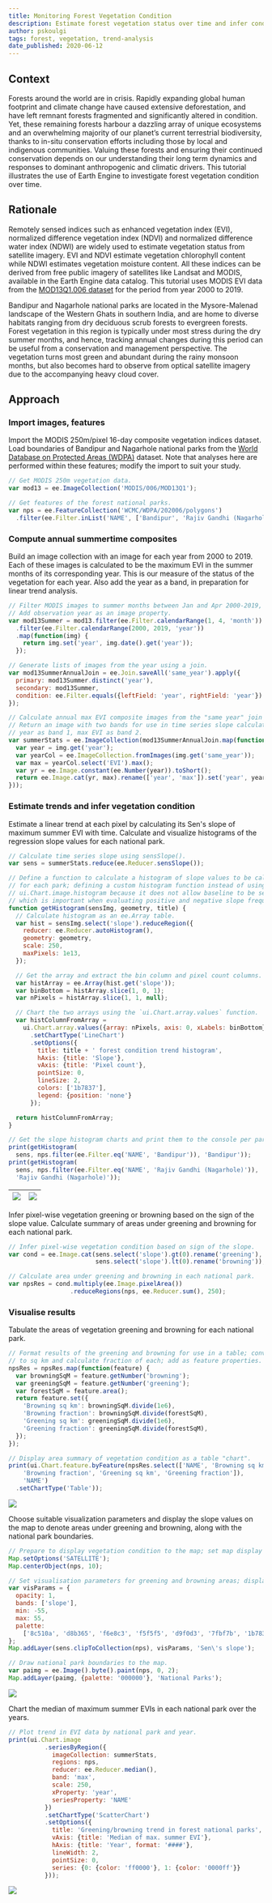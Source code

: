 ```yaml
---
title: Monitoring Forest Vegetation Condition
description: Estimate forest vegetation status over time and infer condition using linear trend analysis.
author: pskoulgi
tags: forest, vegetation, trend-analysis
date_published: 2020-06-12
---
```

<!--
Copyright 2020 The Google Earth Engine Community Authors

Licensed under the Apache License, Version 2.0 (the "License");
you may not use this file except in compliance with the License.
You may obtain a copy of the License at

    https://www.apache.org/licenses/LICENSE-2.0

Unless required by applicable law or agreed to in writing, software
distributed under the License is distributed on an "AS IS" BASIS,
WITHOUT WARRANTIES OR CONDITIONS OF ANY KIND, either express or implied.
See the License for the specific language governing permissions and
limitations under the License.
-->

## Context

Forests around the world are in crisis. Rapidly expanding global human footprint
and climate change have caused extensive deforestation, and have left remnant
forests fragmented and significantly altered in condition. Yet, these remaining
forests harbour a dazzling array of unique ecosystems and an overwhelming
majority of our planet’s current terrestrial biodiversity, thanks to in-situ
conservation efforts including those by local and indigenous communities.
Valuing these forests and ensuring their continued conservation depends on our
understanding their long term dynamics and responses to dominant anthropogenic
and climatic drivers. This tutorial illustrates the use of Earth Engine to
investigate forest vegetation condition over time.

## Rationale

Remotely sensed indices such as enhanced vegetation index (EVI), normalized
difference vegetation index (NDVI) and normalized difference water index (NDWI)
are widely used to estimate vegetation status from satellite imagery. EVI and
NDVI estimate vegetation chlorophyll content while NDWI estimates vegetation
moisture content. All these indices can be derived from free public imagery of
satellites like Landsat and MODIS, available in the Earth Engine data catalog.
This tutorial uses MODIS EVI data from the
[MOD13Q1.006 dataset](https://developers.google.com/earth-engine/datasets/catalog/MODIS_006_MOD13Q1)
for the period from year 2000 to 2019.

Bandipur and Nagarhole national parks are located in the Mysore-Malenad
landscape of the Western Ghats in southern India, and are home to diverse
habitats ranging from dry deciduous scrub forests to evergreen forests. Forest
vegetation in this region is typically under most stress during the dry summer
months, and hence, tracking annual changes during this period can be useful
from a conservation and management perspective. The vegetation turns most green
and abundant during the rainy monsoon months, but also becomes hard to observe
from optical satellite imagery due to the accompanying heavy cloud cover.

## Approach

### Import images, features

Import the MODIS 250m/pixel 16-day composite vegetation indices dataset. Load
boundaries of Bandipur and Nagarhole national parks from the
[World Database on Protected Areas (WDPA)](https://developers.google.com/earth-engine/datasets/catalog/WCMC_WDPA_current_polygons?hl=en)
dataset. Note that analyses here are performed within these features; modify the
import to suit your study.

```js
// Get MODIS 250m vegetation data.
var mod13 = ee.ImageCollection('MODIS/006/MOD13Q1');

// Get features of the forest national parks.
var nps = ee.FeatureCollection('WCMC/WDPA/202006/polygons')
  .filter(ee.Filter.inList('NAME', ['Bandipur', 'Rajiv Gandhi (Nagarhole)']));
```

### Compute annual summertime composites

Build an image collection with an image for each year from 2000 to 2019. Each of
these images is calculated to be the maximum EVI in the summer months of its
corresponding year. This is our measure of the status of the vegetation for each
year. Also add the year as a band, in preparation for linear trend analysis.

```js
// Filter MODIS images to summer months between Jan and Apr 2000-2019,
// Add observation year as an image property.
var mod13Summer = mod13.filter(ee.Filter.calendarRange(1, 4, 'month'))
  .filter(ee.Filter.calendarRange(2000, 2019, 'year'))
  .map(function(img) {
    return img.set('year', img.date().get('year'));
  });

// Generate lists of images from the year using a join.
var mod13SummerAnnualJoin = ee.Join.saveAll('same_year').apply({
  primary: mod13Summer.distinct('year'),
  secondary: mod13Summer,
  condition: ee.Filter.equals({leftField: 'year', rightField: 'year'})
});

// Calculate annual max EVI composite images from the "same year" join lists.
// Return an image with two bands for use in time series slope calculation;
// year as band 1, max EVI as band 2.
var summerStats = ee.ImageCollection(mod13SummerAnnualJoin.map(function(img) {
  var year = img.get('year');
  var yearCol = ee.ImageCollection.fromImages(img.get('same_year'));
  var max = yearCol.select('EVI').max();
  var yr = ee.Image.constant(ee.Number(year)).toShort();
  return ee.Image.cat(yr, max).rename(['year', 'max']).set('year', year);
}));
```

### Estimate trends and infer vegetation condition

Estimate a linear trend at each pixel by calculating its Sen's slope of maximum
summer EVI with time. Calculate and visualize histograms of the regression slope
values for each national park.

```js
// Calculate time series slope using sensSlope().
var sens = summerStats.reduce(ee.Reducer.sensSlope());

// Define a function to calculate a histogram of slope values to be calculated
// for each park; defining a custom histogram function instead of using
// ui.Chart.image.histogram because it does not allow baseline to be set as 0,
// which is important when evaluating positive and negative slope frequency.
function getHistogram(sensImg, geometry, title) {
  // Calculate histogram as an ee.Array table.
  var hist = sensImg.select('slope').reduceRegion({
    reducer: ee.Reducer.autoHistogram(),
    geometry: geometry,
    scale: 250,
    maxPixels: 1e13,
  });

  // Get the array and extract the bin column and pixel count columns.
  var histArray = ee.Array(hist.get('slope'));
  var binBottom = histArray.slice(1, 0, 1);
  var nPixels = histArray.slice(1, 1, null);

  // Chart the two arrays using the `ui.Chart.array.values` function.
  var histColumnFromArray =
    ui.Chart.array.values({array: nPixels, axis: 0, xLabels: binBottom})
      .setChartType('LineChart')
      .setOptions({
        title: title + ' forest condition trend histogram',
        hAxis: {title: 'Slope'},
        vAxis: {title: 'Pixel count'},
        pointSize: 0,
        lineSize: 2,
        colors: ['1b7837'],
        legend: {position: 'none'}
      });

  return histColumnFromArray;
}

// Get the slope histogram charts and print them to the console per park.
print(getHistogram(
  sens, nps.filter(ee.Filter.eq('NAME', 'Bandipur')), 'Bandipur'));
print(getHistogram(
  sens, nps.filter(ee.Filter.eq('NAME', 'Rajiv Gandhi (Nagarhole)')),
  'Rajiv Gandhi (Nagarhole)'));
```

![](slopes-histogram-bandipur.png)    |    ![](slopes-histogram-nagarhole.png)
:----------------------------------:|:---------------------------------------:

Infer pixel-wise vegetation greening or browning based on the sign of the slope
value. Calculate summary of areas under greening and browning for each national
park.

```js
// Infer pixel-wise vegetation condition based on sign of the slope.
var cond = ee.Image.cat(sens.select('slope').gt(0).rename('greening'),
                        sens.select('slope').lt(0).rename('browning'));

// Calculate area under greening and browning in each national park.
var npsRes = cond.multiply(ee.Image.pixelArea())
                 .reduceRegions(nps, ee.Reducer.sum(), 250);
```

### Visualise results

Tabulate the areas of vegetation greening and browning for each national park.

```js
// Format results of the greening and browning for use in a table; convert sq m
// to sq km and calculate fraction of each; add as feature properties.
npsRes = npsRes.map(function(feature) {
  var browningSqM = feature.getNumber('browning');
  var greeningSqM = feature.getNumber('greening');
  var forestSqM = feature.area();
  return feature.set({
    'Browning sq km': browningSqM.divide(1e6),
    'Browning fraction': browningSqM.divide(forestSqM),
    'Greening sq km': greeningSqM.divide(1e6),
    'Greening fraction': greeningSqM.divide(forestSqM),
  });
});

// Display area summary of vegetation condition as a table "chart".
print(ui.Chart.feature.byFeature(npsRes.select(['NAME', 'Browning sq km',
    'Browning fraction', 'Greening sq km', 'Greening fraction']),
    'NAME')
  .setChartType('Table'));
```

![](areas-table.png)

Choose suitable visualization parameters and display the slope values on the map
to denote areas under greening and browning, along with the national park
boundaries.

```js
// Prepare to display vegetation condition to the map; set map display options.
Map.setOptions('SATELLITE');
Map.centerObject(nps, 10);

// Set visualisation parameters for greening and browning areas; display to map.
var visParams = {
  opacity: 1,
  bands: ['slope'],
  min: -55,
  max: 55,
  palette:
    ['8c510a', 'd8b365', 'f6e8c3', 'f5f5f5', 'd9f0d3', '7fbf7b', '1b7837']
};
Map.addLayer(sens.clipToCollection(nps), visParams, 'Sen\'s slope');

// Draw national park boundaries to the map.
var paimg = ee.Image().byte().paint(nps, 0, 2);
Map.addLayer(paimg, {palette: '000000'}, 'National Parks');
```

![](condition-map.png)

Chart the median of maximum summer EVIs in each national park over the years.

```js
// Plot trend in EVI data by national park and year.
print(ui.Chart.image
          .seriesByRegion({
            imageCollection: summerStats,
            regions: nps,
            reducer: ee.Reducer.median(),
            band: 'max',
            scale: 250,
            xProperty: 'year',
            seriesProperty: 'NAME'
          })
          .setChartType('ScatterChart')
          .setOptions({
            title: 'Greening/browning trend in forest national parks',
            vAxis: {title: 'Median of max. summer EVI'},
            hAxis: {title: 'Year', format: '####'},
            lineWidth: 2,
            pointSize: 0,
            series: {0: {color: 'ff0000'}, 1: {color: '0000ff'}}
          }));
```

![](med-evi-chart.png)
